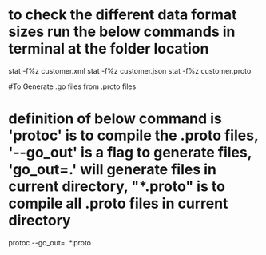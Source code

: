 # to check the different data format sizes run the below commands in terminal at the folder location
stat -f%z customer.xml
stat -f%z customer.json
stat -f%z customer.proto

#To Generate .go files from .proto files
# definition of below command is 'protoc' is to compile the .proto files, '--go_out' is a flag to generate files, 'go_out=.' will generate files in current directory, "*.proto" is to compile all .proto files in current directory
protoc --go_out=. *.proto 